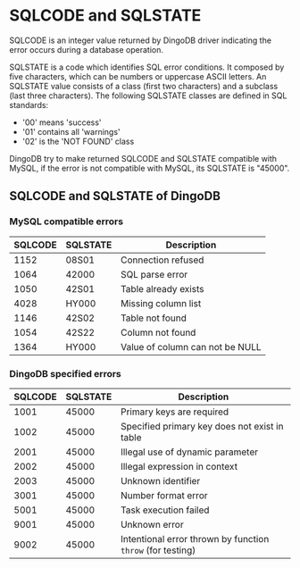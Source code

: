 # SQLCODE and SQLSTATE

SQLCODE is an integer value returned by DingoDB driver indicating the error occurs during a database operation.

SQLSTATE is a code which identifies SQL error conditions. It composed by five characters, which can be numbers or
uppercase ASCII letters. An SQLSTATE value consists of a class (first two characters) and a subclass (last three
characters). The following SQLSTATE classes are defined in SQL standards:

* '00' means 'success'
* '01' contains all 'warnings'
* '02' is the 'NOT FOUND' class

DingoDB try to make returned SQLCODE and SQLSTATE compatible with MySQL, if the error is not compatible with MySQL, its
SQLSTATE is "45000".

## SQLCODE and SQLSTATE of DingoDB

### MySQL compatible errors

| SQLCODE | SQLSTATE | Description                     |
|---------|----------|---------------------------------|
| 1152    | 08S01    | Connection refused              |
| 1064    | 42000    | SQL parse error                 |
| 1050    | 42S01    | Table already exists            |
| 4028    | HY000    | Missing column list             |
| 1146    | 42S02    | Table not found                 |
| 1054    | 42S22    | Column not found                |
| 1364    | HY000    | Value of column can not be NULL |

### DingoDB specified errors

| SQLCODE | SQLSTATE | Description                                                |
|---------|----------|------------------------------------------------------------|
| 1001    | 45000    | Primary keys are required                                  |
| 1002    | 45000    | Specified primary key does not exist in table              |
| 2001    | 45000    | Illegal use of dynamic parameter                           |
| 2002    | 45000    | Illegal expression in context                              |
| 2003    | 45000    | Unknown identifier                                         |
| 3001    | 45000    | Number format error                                        |
| 5001    | 45000    | Task execution failed                                      |
| 9001    | 45000    | Unknown error                                              |
| 9002    | 45000    | Intentional error thrown by function `throw` (for testing) |
